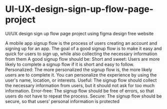 # UI-UX-design-sign-up-flow-page-project
UI/UX design sign up flow page project  using figma design free website 



A mobile app signup flow is the process of users creating an account and signing up for an
 app. The goal of a good signup flow is to make it easy and quick for users to sign up, while
 also collecting the necessary information from them
 A good signup flow should be:
 Short and sweet: Users are more likely to complete a signup flow if it is short and easy to
 follow.
 Personalized:  The more personalized the signup flow is, the more likely users are to
 complete it. You can personalize the experience by using the user's name, location, or
 interests.
 Useful: The signup flow should collect the necessary information from users, but it should
 not ask for too much information.
 Error-free: The signup flow should be free of errors, so that users do not have to repeat the
 process.
 Secure: The signup flow should be secure, so that users' personal information is protected
